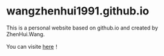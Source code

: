 # wangzhenhui1991.github.io
This is a personal website based on github.io and created by ZhenHui.Wang.

You can visite [here](http://wangzhenhui.com)！
